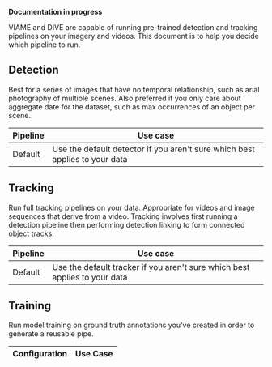 **Documentation in progress**

VIAME and DIVE are capable of running pre-trained detection and tracking pipelines on your imagery and videos.  This document is to help you decide which pipeline to run.

## Detection

Best for a series of images that have no temporal relationship, such as arial photography of multiple scenes.  Also preferred if you only care about aggregate date for the dataset, such as max occurrences of an object per scene.

| Pipeline | Use case                                                                    |
| -------- | --------------------------------------------------------------------------- |
| Default  | Use the default detector if you aren't sure which best applies to your data |


## Tracking

Run full tracking pipelines on your data.  Appropriate for videos and image sequences that derive from a video.  Tracking involves first running a detection pipeline then performing detection linking to form connected object tracks.

| Pipeline | Use case                                                                   |
| -------- | -------------------------------------------------------------------------- |
| Default  | Use the default tracker if you aren't sure which best applies to your data |


## Training

Run model training on ground truth annotations you've created in order to generate a reusable pipe.

| Configuration | Use Case |
| ------------- | -------- |
